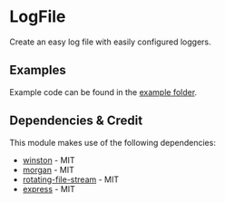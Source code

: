 # LogFile

Create an easy log file with easily configured loggers.

## Examples

Example code can be found in the [example folder](example).

## Dependencies & Credit

This module makes use of the following dependencies:

- [winston](https://github.com/winstonjs/winston) - MIT
- [morgan](https://github.com/expressjs/morgan) - MIT
- [rotating-file-stream](https://github.com/iccicci/rotating-file-stream) - MIT
- [express](https://github.com/expressjs/express) - MIT

